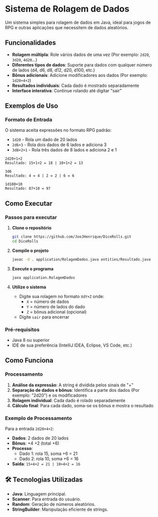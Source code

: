 # Sistema de Rolagem de Dados

Um sistema simples para rolagem de dados em Java, ideal para jogos de RPG e outras aplicações que necessitem de dados aleatórios.

## Funcionalidades

- **Rolagem múltipla**: Role vários dados de uma vez (Por exemplo: `2d20`, `3d20`, `4d20`...)
- **Diferentes tipos de dados**: Suporte para dados com qualquer número de lados (d4, d6, d8, d12, d20, d100, etc.)
- **Bônus adicionais**: Adicione modificadores aos dados (Por exemplo: `1d20+4+2`)
- **Resultados individuais**: Cada dado é mostrado separadamente
- **Interface interativa**: Continue rolando até digitar "sair"

## Exemplos de Uso

### Formato de Entrada
O sistema aceita expressões no formato RPG padrão:
- `1d20` - Rola um dado de 20 lados
- `2d6+3` - Rola dois dados de 6 lados e adiciona 3
- `3d8+2+1` - Rola três dados de 8 lados e adiciona 2 e 1 <br>

```
2d20+1+2
Resultado: 15+1+2 = 18 | 10+1+2 = 13

3d6
Resultado: 4 = 4 | 2 = 2 | 6 = 6

1d100+10
Resultado: 87+10 = 97
```

## Como Executar

### Passos para executar

1. **Clone o repositório**
   ```bash
   git clone https://github.com/JooJHenrique/DiceRolls.git
   cd DiceRolls
   ```

2. **Compile o projeto**
   ```bash
   javac -d . application/RolagemDados.java entities/Resultado.java
   ```

3. **Execute o programa**
   ```bash
   java application.RolagemDados
   ```

4. **Utilize o sistema**
   - Digite sua rolagem no formato `XdY+Z` onde:
     - `X` = número de dados
     - `Y` = número de lados do dado
     - `Z` = bônus adicional (opcional)
   - Digite `sair` para encerrar
  
### Pré-requisitos
- Java 8 ou superior
- IDE de sua preferência (IntelliJ IDEA, Eclipse, VS Code, etc.)

## Como Funciona

### Processamento
1. **Análise da expressão**: A string é dividida pelos sinais de "+"
2. **Separação de dados e bônus**: Identifica a parte dos dados (Por exemplo: "2d20") e os modificadores
3. **Rolagem individual**: Cada dado é rolado separadamente
4. **Cálculo final**: Para cada dado, soma-se os bônus e mostra o resultado

### Exemplo de Processamento
Para a entrada `2d20+4+2`:
- **Dados**: 2 dados de 20 lados
- **Bônus**: +4 +2 (total +6)
- **Processo**: 
  - Dado 1: rola 15, soma +6 = 21
  - Dado 2: rola 10, soma +6 = 16
- **Saída**: `15+4+2 = 21 | 10+4+2 = 16`

## 🛠️ Tecnologias Utilizadas

- **Java**: Linguagem principal.
- **Scanner**: Para entrada do usuário.
- **Random**: Geração de números aleatórios.
- **StringBuilder**: Manipulação eficiente de strings.
